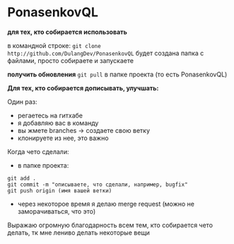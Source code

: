 # PonasenkovQL

**для тех, кто собирается использовать**

в командной строке: `
git clone http://github.com/DulangDev/PonasenkovQL
`
будет создана папка с файлами, просто собираете и запускаете

**получить обновления**
`git pull` в папке проекта (то есть PonasenkovQL)

**Для тех, кто собирается дописывать, улучшать:**

Один раз:

- регаетесь на гитхабе
- я добавляю вас в команду
- вы жмете branches -> создаете свою ветку
- клонируете из нее, это важно

Когда чето сделали:

- в папке проекта: 
```
git add .
git commit -m "описываете, что сделали, например, bugfix"
git push origin (имя вашей ветки)
```
- через некоторое время я делаю merge request (можно не заморачиваться, что это)


Выражаю огромную благодарность всем тем, кто собирается чето делать, тк мне лениво делать некоторые вещи


